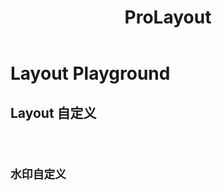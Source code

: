 ﻿---
title: ProLayout
nav:
  title: Playground
  path: /playground
group:
  path: /
---

# Layout Playground

## Layout 自定义

<code src="../../packages/layout/src/demos/dynamic-settings.tsx" height="500px" iframe="760px" background="#f5f5f5" title="属性展示"/>

## 水印自定义

<code src="../../packages/layout/src/components/WaterMark/demos/custom.tsx" background="#f7f8fa"/>
